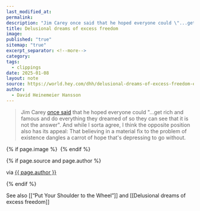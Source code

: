 ```yaml
---
last_modified_at: 
permalink: 
description: "Jim Carey once said that he hoped everyone could \"...get rich and famous and do everything they dreamed of so they can see that it is not the answer\". And while I sorta agree, I think the opposite position also has its appeal: That believing in a material fix to the problem of existence dangles a carrot of hope that's depressing to go ..."
title: Delusional dreams of excess freedom
image: 
published: "true"
sitemap: "true"
excerpt_separator: <!--more-->
category: 
tags:
  - clippings
date: 2025-01-08
layout: note
source: https://world.hey.com/dhh/delusional-dreams-of-excess-freedom-e7507662
author:
  - David Heinemeier Hansson
---
```


> Jim Carey [once said](https://www.goodreads.com/quotes/1151805-i-think-everybody-should-get-rich-and-famous-and-do) that he hoped everyone could "...get rich and famous and do everything they dreamed of so they can see that it is not the answer". And while I sorta agree, I think the opposite position also has its appeal: That believing in a material fix to the problem of existence dangles a carrot of hope that's depressing to go without.


{% if page.image %} <img src="{{ page.image }}" alt=""> {% endif %}

{% if page.source and page.author %}
  <p>via <a href="{{ page.source }}">{{ page.author }}</a></p>
{% endif %}

See also [[“Put Your Shoulder to the Wheel”]] and [[Delusional dreams of excess freedom]]